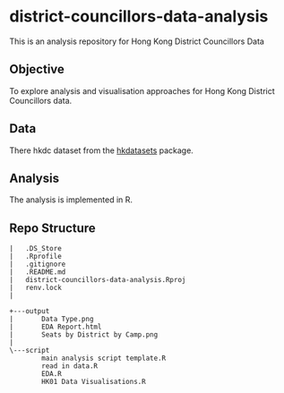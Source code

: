 # district-councillors-data-analysis
This is an analysis repository for Hong Kong District Councillors Data

## Objective

To explore analysis and visualisation approaches for Hong Kong District Councillors data.  

## Data

There hkdc dataset from the [hkdatasets](https://github.com/Hong-Kong-Districts-Info/hkdatasets) package.

## Analysis

The analysis is implemented in R. 

## Repo Structure

```
|   .DS_Store
|   .Rprofile
|   .gitignore
|   .README.md
|   district-councillors-data-analysis.Rproj
|   renv.lock
|   
     
+---output
|       Data Type.png
|       EDA Report.html
|       Seats by District by Camp.png
|       
\---script
        main analysis script template.R
        read in data.R
        EDA.R
        HK01 Data Visualisations.R    
            
```

